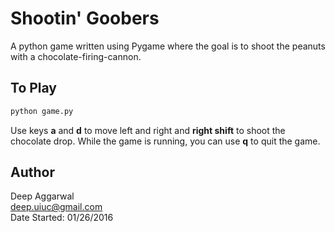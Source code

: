Shootin' Goobers
================

A python game written using Pygame where the goal is to shoot the peanuts with a chocolate-firing-cannon.

To Play
-------
```sh
python game.py
```
Use keys **a** and **d** to move left and right and **right shift** to shoot the chocolate drop. While the game is running, you can use **q** to quit the game.

Author
------
Deep Aggarwal  
deep.uiuc@gmail.com  
Date Started: 01/26/2016  
